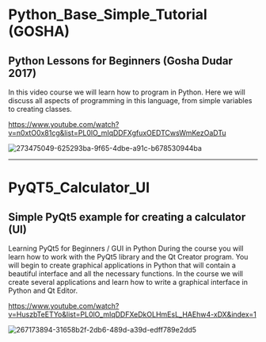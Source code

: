 # Python_Base_Simple_Tutorial (GOSHA)
## Python Lessons for Beginners (Gosha Dudar 2017)

In this video course we will learn how to program in Python. Here we will discuss all aspects of programming in this language, from simple variables to creating classes.

https://www.youtube.com/watch?v=n0xtO0x81cg&list=PL0lO_mIqDDFXgfuxOEDTCwsWmKezOaDTu

![273475049-625293ba-9f65-4dbe-a91c-b678530944ba](https://github.com/user-attachments/assets/ffaf9ac2-82d2-4034-8b0b-3f24124e2dd5)



---

# PyQT5_Calculator_UI
## Simple PyQt5 example for creating a calculator (UI)

Learning PyQt5 for Beginners / GUI in Python
During the course you will learn how to work with the PyQt5 library and the Qt Creator program. You will begin to create graphical applications in Python that will contain a beautiful interface and all the necessary functions. In the course we will create several applications and learn how to write a graphical interface in Python and Qt Editor.

https://www.youtube.com/watch?v=HuszbTeETYo&list=PL0lO_mIqDDFXeDkOLHmEsL_HAEhw4-xDX&index=1

![267173894-31658b2f-2db6-489d-a39d-edff789e2dd5](https://github.com/user-attachments/assets/35920e26-0710-42c5-97ff-8962818b7df8)
